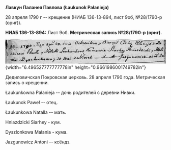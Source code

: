 **Лавкун Паланея Павлова (Łaukunok Pałanieja)**

28 апреля 1790 г -- крещение (НИАБ 136-13-894, лист 9об, №28/1790-р
(ориг)).

**НИАБ 136-13-894:** Лист 9об. **Метрическая запись №28/1790-р (ориг).**

![](./media/a4205e5b9057f5b79beb374a9719e55420012627.png){width="6.496527777777778in"
height="0.9661986001749782in"}

Дедиловичская Покровская церковь. 28 апреля 1790 года. Метрическая
запись о крещении.

Łaukunkowna Pałanieja -- дочь родителей с деревни Нивки.

Łaukunok Paweł -- отец.

Łaukunkowa Natalla -- мать.

Hniazdzicki Siarhey - кум.

Dyszlonkowa Małania - кума.

Jazgunowicz Antoni -- ксёндз.
